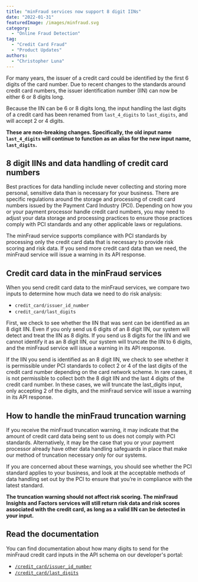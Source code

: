 ```yaml
---
title: "minFraud services now support 8 digit IINs"
date: "2022-01-31"
featuredImage: /images/minfraud.svg
category:
  - "Online Fraud Detection"
tag:
  - "Credit Card Fraud"
  - "Product Updates"
authors:
  - "Christopher Luna"
---
```


For many years, the issuer of a credit card could be identified by the first 6
digits of the card number. Due to recent changes to the standards around credit
card numbers, the issuer identification number (IIN) can now be either 6 or 8
digits long.

Because the IIN can be 6 or 8 digits long, the input handling the last digits of
a credit card has been renamed from `last_4_digits` to `last_digits`, and will
accept 2 or 4 digits.

**These are non-breaking changes. Specifically, the old input name
`last_4_digits` will continue to function as an alias for the new input name,
`last_digits`.**

## 8 digit IINs and data handling of credit card numbers

Best practices for data handling include never collecting and storing more
personal, sensitive data than is necessary for your business. There are specific
regulations around the storage and processing of credit card numbers issued by
the Payment Card Industry (PCI). Depending on how you or your payment processor
handle credit card numbers, you may need to adjust your data storage and
processing practices to ensure those practices comply with PCI standards and any
other applicable laws or regulations.

The minFraud service supports compliance with PCI standards by processing only
the credit card data that is necessary to provide risk scoring and risk data. If
you send more credit card data than we need, the minFraud service will issue a
warning in its API response.

## Credit card data in the minFraud services

When you send credit card data to the minFraud services, we compare two inputs
to determine how much data we need to do risk analysis:

- `credit_card/issuer_id_number`
- `credit_card/last_digits`

First, we check to see whether the IIN that was sent can be identified as an 8
digit IIN. Even if you only send us 6 digits of an 8 digit IIN, our system will
detect and treat the IIN as 8 digits. If you send us 8 digits for the IIN and we
cannot identify it as an 8 digit IIN, our system will truncate the IIN to 6
digits, and the minFraud service will issue a warning in its API response.

If the IIN you send is identified as an 8 digit IIN, we check to see whether it
is permissible under PCI standards to collect 2 or 4 of the last digits of the
credit card number depending on the card network scheme. In rare cases, it is
not permissible to collect both the 8 digit IIN and the last 4 digits of the
credit card number. In these cases, we will truncate the last_digits input, only
accepting 2 of the digits, and the minFraud service will issue a warning in its
API response.

## How to handle the minFraud truncation warning

If you receive the minFraud truncation warning, it may indicate that the amount
of credit card data being sent to us does not comply with PCI standards.
Alternatively, it may be the case that you or your payment processor already
have other data handling safeguards in place that make our method of truncation
necessary only for our systems.

If you are concerned about these warnings, you should see whether the PCI
standard applies to your business, and look at the acceptable methods of data
handling set out by the PCI to ensure that you’re in compliance with the latest
standard.

**The truncation warning should not affect risk scoring. The minFraud Insights
and Factors services will still return risk data and risk scores associated with
the credit card, as long as a valid IIN can be detected in your input.**

## Read the documentation

You can find documentation about how many digits to send for the minFraud credit
card inputs in the API schema on our developer's portal:

- [`/credit_card/issuer_id_number`](https://dev.maxmind.com/minfraud/api-documentation/requests?lang=en#schema--request--credit-card__issuer_id_number)
- [`/credit_card/last_digits`](https://dev.maxmind.com/minfraud/api-documentation/requests?lang=en#schema--request--credit-card__last_digits)
